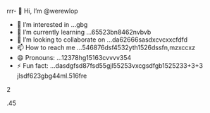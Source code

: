 rrr- 👋 Hi, I’m @werewlop
- 👀 I’m interested in ...gbg
- 🌱 I’m currently learning ...65523bn8462nvbvb
- 💞️ I’m looking to collaborate on ...da62666sasdxcvcxxcfdfd
- 📫 How to reach me ...546876dsf4532yth1526dssfn,mzxccxz
- 😄 Pronouns: ...12378hg15163cvvvv354
- ⚡ Fun fact: ...dasdgfsd87fsd55gjl55253vxcgsdfgb1525233+3+3
jlsdf623gbg44ml.516fre
<!---4885gnf5
werewlop/werewlop is a ✨ special ✨ repository because its `README.md` (thadsdis file) appears on your GitHub profile.sf
You can click the Preview link to take a look at your ch456nges.cxvhnhn
--->2
.45
